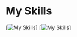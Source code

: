 # My Skills

[![My Skills](https://skillicons.dev/icons?i=js,html,css,bootstrap,github,git,java)] 
[![My Skills](https://skillicons.dev/icons?i=jquery,kotlin,mysql,nodejs,php,py,sqlite)]

<!---
Klnggg/Klnggg is a ✨ special ✨ repository because its `README.md` (this file) appears on your GitHub profile.
You can click the Preview link to take a look at your changes.
--->

